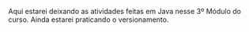 Aqui estarei deixando as atividades feitas em Java nesse 3º Módulo do curso.
Ainda estarei praticando o versionamento.